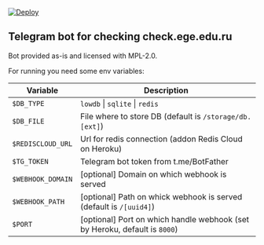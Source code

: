 [![Deploy](https://www.herokucdn.com/deploy/button.svg)](https://heroku.com/deploy)

## Telegram bot for checking check.ege.edu.ru

Bot provided as-is and licensed with MPL-2.0.

For running you need some env variables:

Variable          | Description
--------          | -----------
`$DB_TYPE`        | `lowdb` \| `sqlite` \| `redis`
`$DB_FILE`        | File where to store DB (default is `/storage/db.[ext]`)
`$REDISCLOUD_URL` | Url for redis connection (addon Redis Cloud on Heroku)
`$TG_TOKEN`       | Telegram bot token from t.me/BotFather
`$WEBHOOK_DOMAIN` | [optional] Domain on which webhook is served
`$WEBHOOK_PATH`   | [optional] Path on whick webhook is served (default is `/[uuid4]`)
`$PORT`           | [optional] Port on which handle webhook (set by Heroku, default is `8000`)
